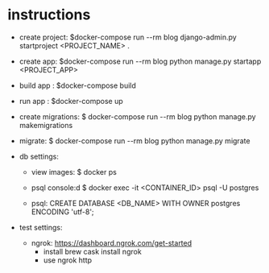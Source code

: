 # instructions

- create project: 
    $docker-compose run --rm blog django-admin.py startproject <PROJECT_NAME> . 
- create app: 
    $docker-compose run --rm blog python manage.py startapp <PROJECT_APP> 
- build app : 
    $docker-compose build 
- run app : 
    $docker-compose up

- create migrations:
    $ docker-compose run --rm blog python manage.py makemigrations
- migrate:
    $ docker-compose run --rm blog python manage.py migrate 

- db settings:
  - view images:
    $ docker ps
  - psql console:d
    $ docker exec -it <CONTAINER_ID>  psql -U postgres

  - psql:
   CREATE DATABASE <DB_NAME> WITH OWNER postgres ENCODING 'utf-8';

- test settings:
  - ngrok:
    https://dashboard.ngrok.com/get-started
    - install
      brew cask install ngrok
    - use
      ngrok http <PORT>